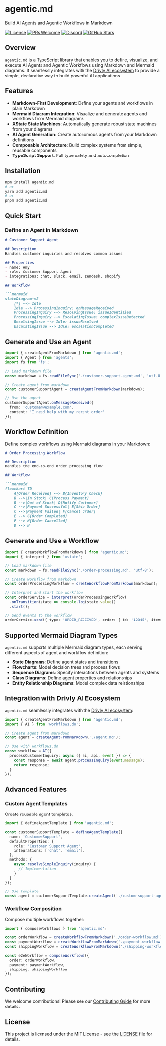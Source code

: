 # agentic.md

Build AI Agents and Agentic Workflows in Markdown

[![License](https://img.shields.io/github/license/drivly/agentic.md.svg)](https://github.com/drivly/agentic.md/blob/main/LICENSE)
[![PRs Welcome](https://img.shields.io/badge/PRs-welcome-brightgreen.svg)](https://github.com/drivly/agentic.md/blob/main/CONTRIBUTING.md)
[![Discord](https://img.shields.io/badge/Discord-Join%20Chat-7289da?logo=discord&logoColor=white)](https://discord.gg/tafnNeUQdm)
[![GitHub Stars](https://img.shields.io/github/stars/drivly/agentic.md.svg)](https://github.com/drivly/agentic.md)

## Overview

`agentic.md` is a TypeScript library that enables you to define, visualize, and execute AI Agents and Agentic Workflows using Markdown and Mermaid diagrams. It seamlessly integrates with the [Drivly AI ecosystem](https://github.com/drivly/ai) to provide a simple, declarative way to build powerful AI applications.

## Features

- **Markdown-First Development**: Define your agents and workflows in plain Markdown
- **Mermaid Diagram Integration**: Visualize and generate agents and workflows from Mermaid diagrams
- **XState State Machines**: Automatically generate robust state machines from your diagrams
- **AI Agent Generation**: Create autonomous agents from your Markdown definitions
- **Composable Architecture**: Build complex systems from simple, reusable components
- **TypeScript Support**: Full type safety and autocompletion

## Installation

```bash
npm install agentic.md
# or
yarn add agentic.md
# or
pnpm add agentic.md
```

## Quick Start

### Define an Agent in Markdown

```md
# Customer Support Agent

## Description
Handles customer inquiries and resolves common issues

## Properties
- name: Amy
- role: Customer Support Agent
- integrations: chat, slack, email, zendesk, shopify

## Workflow

```mermaid
stateDiagram-v2
    [*] --> Idle
    Idle --> ProcessingInquiry: onMessageReceived
    ProcessingInquiry --> ResolvingIssue: issueIdentified
    ProcessingInquiry --> EscalatingIssue: complexIssueDetected
    ResolvingIssue --> Idle: issueResolved
    EscalatingIssue --> Idle: escalationCompleted
```

## Generate and Use an Agent

```typescript
import { createAgentFromMarkdown } from 'agentic.md';
import { Agent } from 'agents';
import fs from 'fs';

// Load markdown file
const markdown = fs.readFileSync('./customer-support-agent.md', 'utf-8');

// Create agent from markdown
const customerSupportAgent = createAgentFromMarkdown(markdown);

// Use the agent
customerSupportAgent.onMessageReceived({
  from: 'customer@example.com',
  content: 'I need help with my recent order'
});
```

## Workflow Definition

Define complex workflows using Mermaid diagrams in your Markdown:

```md
# Order Processing Workflow

## Description
Handles the end-to-end order processing flow

## Workflow

```mermaid
flowchart TD
    A[Order Received] --> B{Inventory Check}
    B -->|In Stock| C[Process Payment]
    B -->|Out of Stock| D[Notify Customer]
    C -->|Payment Successful| E[Ship Order]
    C -->|Payment Failed| F[Cancel Order]
    E --> G[Order Completed]
    F --> H[Order Cancelled]
    D --> H
```

## Generate and Use a Workflow

```typescript
import { createWorkflowFromMarkdown } from 'agentic.md';
import { interpret } from 'xstate';

// Load markdown file
const markdown = fs.readFileSync('./order-processing.md', 'utf-8');

// Create workflow from markdown
const orderProcessingWorkflow = createWorkflowFromMarkdown(markdown);

// Interpret and start the workflow
const orderService = interpret(orderProcessingWorkflow)
  .onTransition(state => console.log(state.value))
  .start();

// Send events to the workflow
orderService.send({ type: 'ORDER_RECEIVED', order: { id: '12345', items: [...] } });
```

## Supported Mermaid Diagram Types

`agentic.md` supports multiple Mermaid diagram types, each serving different aspects of agent and workflow definition:

- **State Diagrams**: Define agent states and transitions
- **Flowcharts**: Model decision trees and process flows
- **Sequence Diagrams**: Specify interactions between agents and systems
- **Class Diagrams**: Define agent properties and relationships
- **Entity Relationship Diagrams**: Model complex data relationships

## Integration with Drivly AI Ecosystem

`agentic.md` seamlessly integrates with the [Drivly AI ecosystem](https://github.com/drivly/ai):

```typescript
import { createAgentFromMarkdown } from 'agentic.md';
import { AI } from 'workflows.do';

// Create agent from markdown
const agent = createAgentFromMarkdown('./agent.md');

// Use with workflows.do
const workflow = AI({
  processCustomerInquiry: async ({ ai, api, event }) => {
    const response = await agent.processInquiry(event.message);
    return response;
  }
});
```

## Advanced Features

### Custom Agent Templates

Create reusable agent templates:

```typescript
import { defineAgentTemplate } from 'agentic.md';

const customerSupportTemplate = defineAgentTemplate({
  name: 'CustomerSupport',
  defaultProperties: {
    role: 'Customer Support Agent',
    integrations: ['chat', 'email'],
  },
  methods: {
    async resolveSimpleInquiry(inquiry) {
      // Implementation
    }
  }
});

// Use template
const agent = customerSupportTemplate.createAgent('./custom-support-agent.md');
```

### Workflow Composition

Compose multiple workflows together:

```typescript
import { composeWorkflows } from 'agentic.md';

const orderWorkflow = createWorkflowFromMarkdown('./order-workflow.md');
const paymentWorkflow = createWorkflowFromMarkdown('./payment-workflow.md');
const shippingWorkflow = createWorkflowFromMarkdown('./shipping-workflow.md');

const e2eWorkflow = composeWorkflows({
  order: orderWorkflow,
  payment: paymentWorkflow,
  shipping: shippingWorkflow
});
```

## Contributing

We welcome contributions! Please see our [Contributing Guide](CONTRIBUTING.md) for more details.

## License

This project is licensed under the MIT License - see the [LICENSE](LICENSE) file for details.
